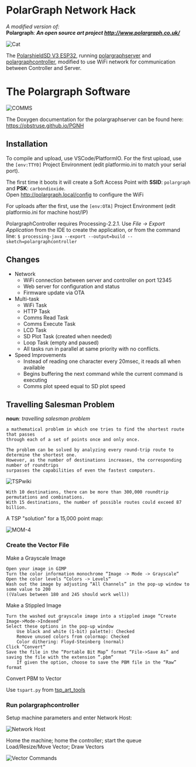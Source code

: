
# PolarGraph Network Hack

_A modified version of:_<br>
**Polargraph**: ___An open source art project <http://www.polargraph.co.uk/>___

![Cat](/images/IMG_1561-C2r2.png)

The [PolarshieldSD V3 ESP32](http://www.polargraph.co.uk/), running [polargraphserver](https://github.com/euphy/polargraph_server_polarshield_esp32) and [polargraphcontroller](https://github.com/euphy/polargraphcontroller), modified to use WiFi network for communication between Controller and Server.

# The Polargraph Software

![COMMS](/images/comms.png)

The Doxygen documentation for the polargraphserver can be found here: <https://obstruse.github.io/PGNH>

## Installation

To compile and upload, use VSCode/PlatformIO.  For the first upload, use the `[env:TTY0]` Project Environment (edit platformio.ini to match your serial port).

The first time it boots it will create a Soft Access Point with **SSID**: `polargraph` and **PSK**: `carbondioxide`. <br>
Open <http://polargraph.local/config> to configure the WiFi

For uploads after the first, use the `[env:OTA]` Project Environment (edit platformio.ini for machine host/IP)

PolargraphController requires Processing-2.2.1.  Use _File -> Export Application_ from the IDE to create the application, or from the command line: `$ processing-java --export --output=build --sketch=polargraphcontroller`


## Changes

- Network
    - WiFi connection between server and controller on port 12345
    - Web server for configuration and status
    - Firmware update via OTA
- Multi-task
    - WiFi Task
    - HTTP Task
    - Comms Read Task
    - Comms Execute Task
    - LCD Task
    - SD Plot Task (created when needed)
    - Loop Task (empty and paused)
    - All tasks run in parallel at same priority with no conflicts.
- Speed Improvements
    - Instead of reading one character every 20msec, it reads all when available
    - Begins buffering the next command while the current command is executing
    - Comms plot speed equal to SD plot speed

## Travelling Salesman Problem

**noun**: *travelling salesman problem*

    a mathematical problem in which one tries to find the shortest route that passes 
    through each of a set of points once and only once.

    The problem can be solved by analyzing every round-trip route to determine the shortest one. 
    However, as the number of destinations increases, the corresponding number of roundtrips 
    surpasses the capabilities of even the fastest computers. 

![TSPwiki](/images/TSPwiki.png)

    With 10 destinations, there can be more than 300,000 roundtrip permutations and combinations. 
    With 15 destinations, the number of possible routes could exceed 87 billion.

A TSP "solution" for a 15,000 point map:

![MOM-4](/images/MOM-4.png)

### Create the Vector File

Make a Grayscale Image

    Open your image in GIMP
    Turn the color information monochrome “Image -> Mode -> Grayscale“
    Open the color levels “Colors -> Levels“
    Wash out the image by adjusting “All Channels” in the pop-up window to some value to 200 
    ((Values between 180 and 245 should work well))

Make a Stippled Image

    Turn the washed out grayscale image into a stippled image “Create Image->Mode->Indexed“
    Select these options in the pop-up window
        Use black and white (1-bit) palette): Checked
        Remove unused colors from colormap: Checked
        Color dithering: Floyd-Steinberg (normal)
    Click “Convert“
    Save the file in the “Portable Bit Map” format “File->Save As” and saving the file with the extension “.pbm“
        If given the option, choose to save the PBM file in the “Raw” format

Convert PBM to Vector

Use `tspart.py` from [tsp_art_tools](https://github.com/evil-mad/EggBot/tree/master/other/TSP-stipple/tsp_art_tools)

### Run polargraphcontroller

Setup machine parameters and enter Network Host:

![Network Host](/images/controllerNH.png)

Home the machine; home the controller; start the queue<br>
Load/Resize/Move Vector; Draw Vectors

![Vector Commands](/images/controllerVECTOR.png)




